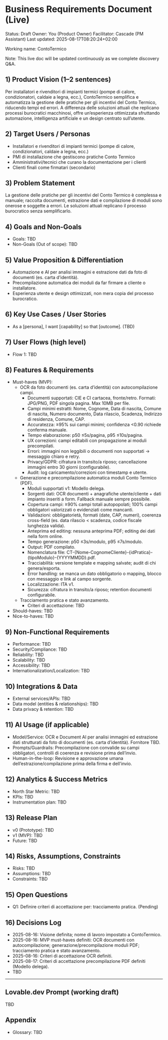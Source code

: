 # Business Requirements Document (Live)

Status: Draft
Owner: You (Product Owner)
Facilitator: Cascade (PM Assistant)
Last updated: 2025-08-17T08:20:24+02:00

Working name: ContoTermico

Note: This live doc will be updated continuously as we complete discovery Q&A.

## 1) Product Vision (1–2 sentences)
Per installatori e rivenditori di impianti termici (pompe di calore, condizionatori, caldaie a legna, ecc.), ContoTermico semplifica e automatizza la gestione delle pratiche per gli incentivi del Conto Termico, riducendo tempi ed errori.
A differenza delle soluzioni attuali che replicano processi burocratici macchinosi, offre un’esperienza ottimizzata sfruttando automazione, intelligenza artificiale e un design centrato sull’utente.

## 2) Target Users / Personas
- Installatori e rivenditori di impianti termici (pompe di calore, condizionatori, caldaie a legna, ecc.)
- PMI di installazione che gestiscono pratiche Conto Termico
- Amministrativi/tecnici che curano la documentazione per i clienti
- Clienti finali come firmatari (secondario)

## 3) Problem Statement
La gestione delle pratiche per gli incentivi del Conto Termico è complessa e manuale; raccolta documenti, estrazione dati e compilazione di moduli sono onerose e soggette a errori.
Le soluzioni attuali replicano il processo burocratico senza semplificarlo.

## 4) Goals and Non-Goals
- Goals: TBD
- Non-Goals (Out of scope): TBD

## 5) Value Proposition & Differentiation
- Automazione e AI per analisi immagini e estrazione dati da foto di documenti (es. carta d’identità).
- Precompilazione automatica dei moduli da far firmare a cliente o installatore.
- Esperienza utente e design ottimizzati, non mera copia del processo burocratico.

## 6) Key Use Cases / User Stories
- As a [persona], I want [capability] so that [outcome]. (TBD)

## 7) User Flows (high level)
- Flow 1: TBD

## 8) Features & Requirements
- Must-haves (MVP):
  - OCR da foto documenti (es. carta d’identità) con autocompilazione campi.
    - Documenti supportati: CIE e CI cartacea, fronte/retro. Formati: JPG/PNG, PDF singola pagina. Max 10MB per file.
    - Campi minimi estratti: Nome, Cognome, Data di nascita, Comune di nascita, Numero documento, Data rilascio, Scadenza, Indirizzo di residenza, Comune, CAP.
    - Accuratezza: ≥95% sui campi minimi; confidenza <0.90 richiede conferma manuale.
    - Tempo elaborazione: p50 ≤5s/pagina, p95 ≤10s/pagina.
    - UX correzioni: campi editabili con propagazione ai moduli precompilati.
    - Errori: immagini non leggibili o documenti non supportati → messaggio chiaro e retry.
    - Privacy/GDPR: cifratura in transito/a riposo; cancellazione immagini entro 30 giorni (configurabile).
    - Audit: log caricamento/correzioni con timestamp e utente.
  - Generazione e precompilazione automatica moduli Conto Termico (PDF).
    - Moduli supportati v1: Modello delega.
    - Sorgenti dati: OCR documenti + anagrafiche utente/cliente + dati impianto inseriti a form. Fallback manuale sempre possibile.
    - Copertura campi: ≥90% campi totali autopopolati; 100% campi obbligatori valorizzati o evidenziati come mancanti.
    - Validazioni: obbligatorietà, formati (date, CAP, numeri), coerenza cross-field (es. data rilascio < scadenza, codice fiscale lunghezza valida).
    - Anteprima ed editing: nessuna anteprima PDF; editing dei dati nella form online.
    - Tempo generazione: p50 ≤3s/modulo, p95 ≤7s/modulo.
    - Output: PDF compilato.
    - Nomenclatura file: CT-{Nome-CognomeCliente}-{idPratica}-{tipoModulo}-{YYYYMMDD}.pdf.
    - Tracciabilità: versione template e mapping salvate; audit di chi genera/esporta.
    - Error handling: se manca un dato obbligatorio o mapping, blocco con messaggio e link al campo sorgente.
    - Localizzazione: ITA v1.
    - Sicurezza: cifratura in transito/a riposo; retention documenti configurabile.
  - Tracciamento pratica e stato avanzamento.
    - Criteri di accettazione: TBD
- Should-haves: TBD
- Nice-to-haves: TBD

## 9) Non-Functional Requirements
- Performance: TBD
- Security/Compliance: TBD
- Reliability: TBD
- Scalability: TBD
- Accessibility: TBD
- Internationalization/Localization: TBD

## 10) Integrations & Data
- External services/APIs: TBD
- Data model (entities & relationships): TBD
- Data privacy & retention: TBD

## 11) AI Usage (if applicable)
- Model/Service: OCR e Document AI per analisi immagini ed estrazione dati strutturati da foto di documenti (es. carta d’identità). Fornitore TBD.
- Prompts/Guardrails: Precompilazione con convalide su campi obbligatori, controlli di coerenza e revisione prima dell’invio.
- Human-in-the-loop: Revisione e approvazione umana dell’estrazione/compilazione prima della firma e dell’invio.

## 12) Analytics & Success Metrics
- North Star Metric: TBD
- KPIs: TBD
- Instrumentation plan: TBD

## 13) Release Plan
- v0 (Prototype): TBD
- v1 (MVP): TBD
- Future: TBD

## 14) Risks, Assumptions, Constraints
- Risks: TBD
- Assumptions: TBD
- Constraints: TBD

## 15) Open Questions
- Q1: Definire criteri di accettazione per: tracciamento pratica. (Pending)

## 16) Decisions Log
- 2025-08-16: Visione definita; nome di lavoro impostato a ContoTermico.
- 2025-08-16: MVP must-haves definiti: OCR documenti con autocompilazione; generazione/precompilazione moduli PDF; tracciamento pratica e stato avanzamento.
- 2025-08-16: Criteri di accettazione OCR definiti.
- 2025-08-17: Criteri di accettazione precompilazione PDF definiti (Modello delega).
- TBD

---

## Lovable.dev Prompt (working draft)
TBD

## Appendix
- Glossary: TBD

